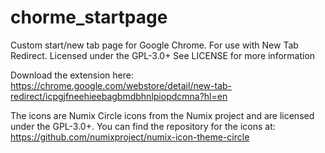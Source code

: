 chorme_startpage
================

Custom start/new tab page for Google Chrome. For use with New Tab Redirect.
Licensed under the GPL-3.0+
See LICENSE for more information


Download the extension here:
https://chrome.google.com/webstore/detail/new-tab-redirect/icpgjfneehieebagbmdbhnlpiopdcmna?hl=en

The icons are Numix Circle icons from the Numix project and are licensed under the GPL-3.0+.
You can find the repository for the icons at:
https://github.com/numixproject/numix-icon-theme-circle
